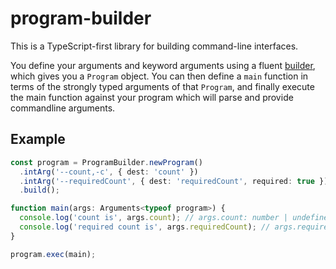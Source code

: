 # program-builder

This is a TypeScript-first library for building command-line interfaces.

You define your arguments and keyword arguments using a fluent [builder](https://en.wikipedia.org/wiki/Builder_pattern), which gives you a `Program` object. You can then define a `main` function in terms of the strongly typed arguments of that `Program`, and finally execute the main function against your program which will parse and provide commandline arguments.

## Example

```typescript
const program = ProgramBuilder.newProgram()
  .intArg('--count,-c', { dest: 'count' })
  .intArg('--requiredCount', { dest: 'requiredCount', required: true })
  .build();

function main(args: Arguments<typeof program>) {
  console.log('count is', args.count); // args.count: number | undefined
  console.log('required count is', args.requiredCount); // args.requiredCount: number
}

program.exec(main);
```
